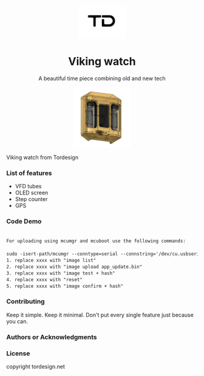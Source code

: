 <p align="center"><img src="TD_logo_small.png" height="90"/></p>

<h1 align="center"> Viking watch</h1>

<p align="center"> A beautiful time piece combining old and new tech</p>

<p align="center"><img src="Viking_render.png" height="160"/></p>

<p> Viking watch from Tordesign </p>

<h3> List of features </h3>

<ul>
  <li>VFD tubes </li>
  <li>OLED screen </li>
  <li>Step counter</li>
  <li>GPS</li>
</ul>


<h3> Code Demo </h3>

```html

For uploading using mcumgr and mcuboot use the following commands:

sudo -isert-path/mcumgr --conntype=serial --connstring='/dev/cu.usbserial-DK0GXIQW,baud=115200' xxxx
1. replace xxxx with "image list"
2. replace xxxx with "image upload app_update.bin"
3. replace xxxx with "image test + hash"
4. replace xxxx with "reset"
5. replace xxxx with "image confirm + hash"

```

<h3>Contributing</h3>
Keep it simple. Keep it minimal. Don't put every single feature just because you can.

<h3>Authors or Acknowledgments</h3>
<ul>
</ul>

<h3>License</h3>

copyright tordesign.net